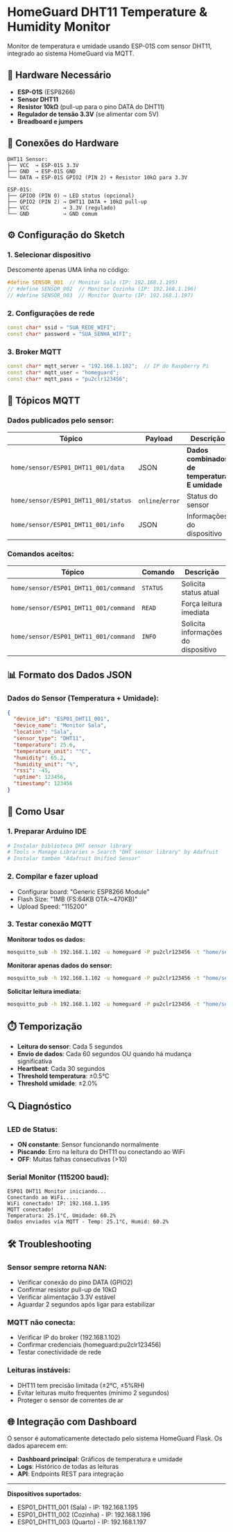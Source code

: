# HomeGuard DHT11 Temperature & Humidity Monitor

Monitor de temperatura e umidade usando ESP-01S com sensor DHT11, integrado ao sistema HomeGuard via MQTT.

## 🔧 Hardware Necessário

- **ESP-01S** (ESP8266)
- **Sensor DHT11** 
- **Resistor 10kΩ** (pull-up para o pino DATA do DHT11)
- **Regulador de tensão 3.3V** (se alimentar com 5V)
- **Breadboard e jumpers**

## 📐 Conexões do Hardware

```
DHT11 Sensor:
├── VCC  → ESP-01S 3.3V
├── GND  → ESP-01S GND
└── DATA → ESP-01S GPIO2 (PIN 2) + Resistor 10kΩ para 3.3V

ESP-01S:
├── GPIO0 (PIN 0) → LED status (opcional)
├── GPIO2 (PIN 2) → DHT11 DATA + 10kΩ pull-up
├── VCC           → 3.3V (regulado)
└── GND           → GND comum
```

## ⚙️ Configuração do Sketch

### 1. **Selecionar dispositivo**
Descomente apenas UMA linha no código:

```cpp
#define SENSOR_001  // Monitor Sala (IP: 192.168.1.195)
// #define SENSOR_002  // Monitor Cozinha (IP: 192.168.1.196)  
// #define SENSOR_003  // Monitor Quarto (IP: 192.168.1.197)
```

### 2. **Configurações de rede**
```cpp
const char* ssid = "SUA_REDE_WIFI";
const char* password = "SUA_SENHA_WIFI";
```

### 3. **Broker MQTT**
```cpp
const char* mqtt_server = "192.168.1.102";  // IP do Raspberry Pi
const char* mqtt_user = "homeguard";
const char* mqtt_pass = "pu2clr123456";
```

## 📡 Tópicos MQTT

### **Dados publicados pelo sensor:**

| Tópico | Payload | Descrição |
|--------|---------|-----------|
| `home/sensor/ESP01_DHT11_001/data` | JSON | **Dados combinados de temperatura E umidade** |
| `home/sensor/ESP01_DHT11_001/status` | `online`/`error` | Status do sensor |
| `home/sensor/ESP01_DHT11_001/info` | JSON | Informações do dispositivo |

### **Comandos aceitos:**

| Tópico | Comando | Descrição |
|--------|---------|-----------|
| `home/sensor/ESP01_DHT11_001/command` | `STATUS` | Solicita status atual |
| `home/sensor/ESP01_DHT11_001/command` | `READ` | Força leitura imediata |
| `home/sensor/ESP01_DHT11_001/command` | `INFO` | Solicita informações do dispositivo |

## 📊 Formato dos Dados JSON

### **Dados do Sensor (Temperatura + Umidade):**
```json
{
  "device_id": "ESP01_DHT11_001",
  "device_name": "Monitor Sala",
  "location": "Sala",
  "sensor_type": "DHT11",
  "temperature": 25.6,
  "temperature_unit": "°C",
  "humidity": 65.2,
  "humidity_unit": "%",
  "rssi": -45,
  "uptime": 123456,
  "timestamp": 123456
}
```

## 🚀 Como Usar

### 1. **Preparar Arduino IDE**
```bash
# Instalar biblioteca DHT sensor library
# Tools > Manage Libraries > Search "DHT sensor library" by Adafruit
# Instalar também "Adafruit Unified Sensor"
```

### 2. **Compilar e fazer upload**
- Configurar board: "Generic ESP8266 Module"
- Flash Size: "1MB (FS:64KB OTA:~470KB)"
- Upload Speed: "115200"

### 3. **Testar conexão MQTT**

**Monitorar todos os dados:**
```bash
mosquitto_sub -h 192.168.1.102 -u homeguard -P pu2clr123456 -t "home/sensor/ESP01_DHT11_001/+" -v
```

**Monitorar apenas dados do sensor:**
```bash
mosquitto_sub -h 192.168.1.102 -u homeguard -P pu2clr123456 -t "home/sensor/ESP01_DHT11_001/data" -v
```

**Solicitar leitura imediata:**
```bash
mosquitto_pub -h 192.168.1.102 -u homeguard -P pu2clr123456 -t "home/sensor/ESP01_DHT11_001/command" -m "READ"
```

## ⏱️ Temporização

- **Leitura do sensor**: Cada 5 segundos
- **Envio de dados**: Cada 60 segundos OU quando há mudança significativa
- **Heartbeat**: Cada 30 segundos
- **Threshold temperatura**: ±0.5°C
- **Threshold umidade**: ±2.0%

## 🔍 Diagnóstico

### **LED de Status:**
- **ON constante**: Sensor funcionando normalmente
- **Piscando**: Erro na leitura do DHT11 ou conectando ao WiFi
- **OFF**: Muitas falhas consecutivas (>10)

### **Serial Monitor (115200 baud):**
```
ESP01 DHT11 Monitor iniciando...
Conectando ao WiFi.....
WiFi conectado! IP: 192.168.1.195
MQTT conectado!
Temperatura: 25.1°C, Umidade: 60.2%
Dados enviados via MQTT - Temp: 25.1°C, Humid: 60.2%
```

## 🛠️ Troubleshooting

### **Sensor sempre retorna NAN:**
- Verificar conexão do pino DATA (GPIO2)
- Confirmar resistor pull-up de 10kΩ
- Verificar alimentação 3.3V estável
- Aguardar 2 segundos após ligar para estabilizar

### **MQTT não conecta:**
- Verificar IP do broker (192.168.1.102)
- Confirmar credenciais (homeguard:pu2clr123456)
- Testar conectividade de rede

### **Leituras instáveis:**
- DHT11 tem precisão limitada (±2°C, ±5%RH)
- Evitar leituras muito frequentes (mínimo 2 segundos)
- Proteger o sensor de correntes de ar

## 🌐 Integração com Dashboard

O sensor é automaticamente detectado pelo sistema HomeGuard Flask. Os dados aparecem em:

- **Dashboard principal**: Gráficos de temperatura e umidade
- **Logs**: Histórico de todas as leituras
- **API**: Endpoints REST para integração

---

**Dispositivos suportados:**
- ESP01_DHT11_001 (Sala) - IP: 192.168.1.195
- ESP01_DHT11_002 (Cozinha) - IP: 192.168.1.196  
- ESP01_DHT11_003 (Quarto) - IP: 192.168.1.197
